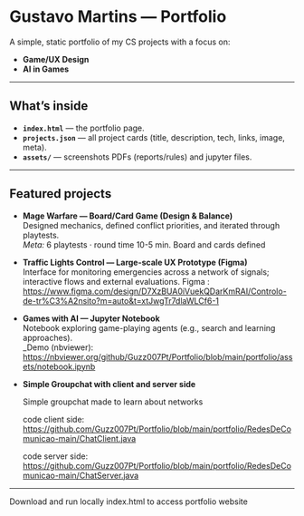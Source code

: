 # Gustavo Martins — Portfolio

A simple, static portfolio of my CS projects with a focus on:
- **Game/UX Design** 
- **AI in Games** 


---

## What’s inside

- **`index.html`** — the portfolio page.
- **`projects.json`** — all project cards (title, description, tech, links, image, meta).
- **`assets/`** — screenshots PDFs (reports/rules) and jupyter files.




---

## Featured projects

- **Mage Warfare — Board/Card Game (Design & Balance)**  
  Designed mechanics, defined conflict priorities, and iterated through playtests.  
  _Meta:_ 6 playtests · round time 10-5 min. Board and cards defined

- **Traffic Lights Control — Large-scale UX Prototype (Figma)**  
  Interface for monitoring emergencies across a network of signals; interactive flows and external evaluations.
  Figma : https://www.figma.com/design/D7XzBUA0iVuekQDarKmRAI/Controlo-de-tr%C3%A2nsito?m=auto&t=xtJwgTr7dlaWLCf6-1

- **Games with AI — Jupyter Notebook**  
  Notebook exploring game-playing agents (e.g., search and learning approaches).  
  _Demo (nbviewer): https://nbviewer.org/github/Guzz007Pt/Portfolio/blob/main/portfolio/assets/notebook.ipynb

- **Simple Groupchat with client and server side**

   Simple groupchat made to learn about networks

  code client side: https://github.com/Guzz007Pt/Portfolio/blob/main/portfolio/RedesDeComunicao-main/ChatClient.java

  code server side: https://github.com/Guzz007Pt/Portfolio/blob/main/portfolio/RedesDeComunicao-main/ChatServer.java
---

Download and run locally index.html to access portfolio website
